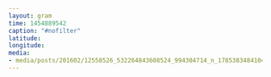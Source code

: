 ```yaml
---
layout: gram
time: 1454889542
caption: "#nofilter"
latitude: 
longitude: 
media:
- media/posts/201602/12558526_532264843608524_994304714_n_17853834841044829.jpg
---
```

